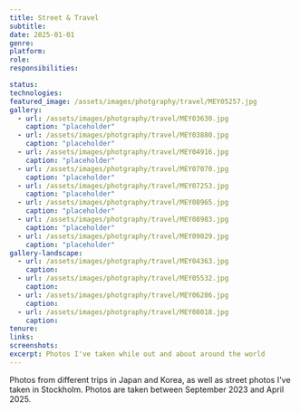 ```yaml
---
title: Street & Travel
subtitle: 
date: 2025-01-01
genre: 
platform: 
role: 
responsibilities:

status: 
technologies:
featured_image: /assets/images/photgraphy/travel/MEY05257.jpg
gallery:
  - url: /assets/images/photgraphy/travel/MEY03630.jpg
    caption: "placeholder" 
  - url: /assets/images/photgraphy/travel/MEY03880.jpg
    caption: "placeholder" 
  - url: /assets/images/photgraphy/travel/MEY04916.jpg
    caption: "placeholder" 
  - url: /assets/images/photgraphy/travel/MEY07070.jpg
    caption: "placeholder"
  - url: /assets/images/photgraphy/travel/MEY07253.jpg
    caption: "placeholder" 
  - url: /assets/images/photgraphy/travel/MEY08965.jpg
    caption: "placeholder" 
  - url: /assets/images/photgraphy/travel/MEY08983.jpg
    caption: "placeholder" 
  - url: /assets/images/photgraphy/travel/MEY09029.jpg
    caption: "placeholder"  
gallery-landscape:
  - url: /assets/images/photgraphy/travel/MEY04363.jpg
    caption:
  - url: /assets/images/photgraphy/travel/MEY05532.jpg
    caption:
  - url: /assets/images/photgraphy/travel/MEY06286.jpg
    caption:
  - url: /assets/images/photgraphy/travel/MEY08018.jpg
    caption:
tenure: 
links:
screenshots:
excerpt: Photos I've taken while out and about around the world
---
```


Photos from different trips in Japan and Korea, as well as street photos I've taken in Stockholm. Photos are taken between September 2023 and April 2025. 